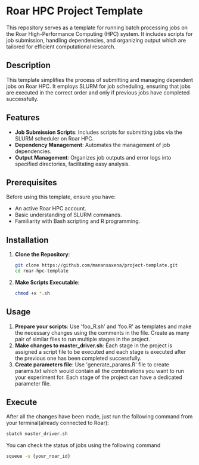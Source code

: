 # Roar HPC Project Template

This repository serves as a template for running batch processing jobs on the Roar High-Performance Computing (HPC) system. It includes scripts for job submission, handling dependencies, and organizing output which are tailored for efficient computational research.

## Description

This template simplifies the process of submitting and managing dependent jobs on Roar HPC. It employs SLURM for job scheduling, ensuring that jobs are executed in the correct order and only if previous jobs have completed successfully.

## Features

- **Job Submission Scripts**: Includes scripts for submitting jobs via the SLURM scheduler on Roar HPC.
- **Dependency Management**: Automates the management of job dependencies.
- **Output Management**: Organizes job outputs and error logs into specified directories, facilitating easy analysis.

## Prerequisites

Before using this template, ensure you have:
- An active Roar HPC account.
- Basic understanding of SLURM commands.
- Familiarity with Bash scripting and R programming.

## Installation

1. **Clone the Repository**:
   ```bash
   git clone https://github.com/manansaxena/project-template.git
   cd roar-hpc-template
   ```
2. **Make Scripts Executable**:
   ```bash
   chmod +x *.sh
   ```

## Usage

1. **Prepare your scripts**:
   Use 'foo_R.sh' and 'foo.R' as templates and make the necessary changes using the comments in the file. Create as many pair of similar files to run multiple stages in the project.
2. **Make changes to master_driver.sh**:
   Each stage in the project is assigned a script file to be executed and each stage is executed after the previous one has been completed successfully.
3. **Create parameters file**:
   Use 'generate_params.R' file to create params.txt which would contain all the combinations you want to run your experiment for. Each stage of the project can have a dedicated parameter file.
 
## Execute
After all the changes have been made, just run the following command from your terminal(already connected to Roar):

```bash
sbatch master_driver.sh
```

You can check the status of jobs using the following command

```bash
squeue -u {your_roar_id}
```
